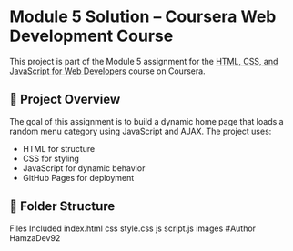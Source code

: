 # Module 5 Solution – Coursera Web Development Course

This project is part of the Module 5 assignment for the [HTML, CSS, and JavaScript for Web Developers](https://www.coursera.org/learn/html-css-javascript-for-web-developers) course on Coursera.

## 🚀 Project Overview

The goal of this assignment is to build a dynamic home page that loads a random menu category using JavaScript and AJAX. The project uses:

- HTML for structure
- CSS for styling
- JavaScript for dynamic behavior
- GitHub Pages for deployment

## 📁 Folder Structure
Files Included
index.html
css
style.css
js
script.js
images
#Author HamzaDev92

